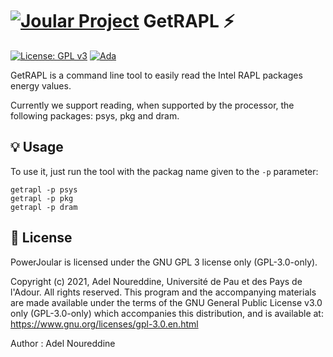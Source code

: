 # [![Joular Project](https://gitlab.com/uploads/-/system/group/avatar/10668049/joular.png?width=64)](https://www.noureddine.org/research/joular/) GetRAPL :zap:

[![License: GPL v3](https://img.shields.io/badge/License-GPLv3-blue)](https://www.gnu.org/licenses/gpl-3.0)
[![Ada](https://img.shields.io/badge/Made%20with-Ada-blue)](https://www.adaic.org)

GetRAPL is a command line tool to easily read the Intel RAPL packages energy values.

Currently we support reading, when supported by the processor, the following packages: psys, pkg and dram.

## :bulb: Usage

To use it, just run the tool with the packag name given to the ```-p``` parameter:

```
getrapl -p psys
getrapl -p pkg
getrapl -p dram
```

## :newspaper: License

PowerJoular is licensed under the GNU GPL 3 license only (GPL-3.0-only).

Copyright (c) 2021, Adel Noureddine, Université de Pau et des Pays de l'Adour.
All rights reserved. This program and the accompanying materials are made available under the terms of the GNU General Public License v3.0 only (GPL-3.0-only) which accompanies this distribution, and is available at: https://www.gnu.org/licenses/gpl-3.0.en.html

Author : Adel Noureddine
